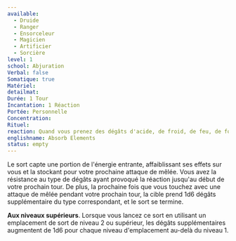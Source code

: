 ```yaml
---
available:
  - Druide
  - Ranger
  - Ensorceleur
  - Magicien
  - Artificier
  - Sorcière
level: 1
school: Abjuration
Verbal: false
Somatique: true
Matériel:
detailmat:
Durée: 1 Tour
Incantation: 1 Réaction
Portée: Personnelle
Concentration:
Rituel:
reaction: Quand vous prenez des dégâts d'acide, de froid, de feu, de foudre ou de tonnerre
englishname: Absorb Elements
status: empty
---
```


Le sort capte une portion de l'énergie entrante, affaiblissant ses effets sur vous et la stockant pour votre prochaine attaque de mêlée. Vous avez la résistance au type de dégâts ayant provoqué la réaction jusqu'au début de votre prochain tour. De plus, la prochaine fois que vous touchez avec une attaque de mêlée pendant votre prochain tour, la cible prend 1d6 dégâts supplémentaire du type correspondant, et le sort se termine.

**Aux niveaux supérieurs**. Lorsque vous lancez ce sort en utilisant un emplacement de sort de niveau 2 ou supérieur, les dégâts supplémentaires augmentent de 1d6 pour chaque niveau d'emplacement au-delà du niveau 1.